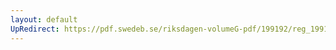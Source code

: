 ```yaml
---
layout: default
UpRedirect: https://pdf.swedeb.se/riksdagen-volumeG-pdf/199192/reg_199192/reg_199192_0259.pdf
---
```

